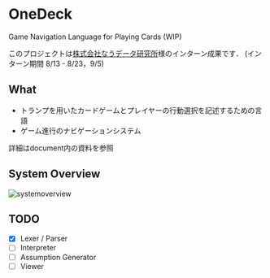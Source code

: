# OneDeck
Game Navigation Language for Playing Cards (WIP)

このプロジェクトは[株式会社なうデータ研究所](https://www.nau.co.jp/)様のインターン成果です．
(インターン期間 8/13 - 8/23，9/5)

## What
- トランプを用いたカードゲームとプレイヤーの行動選択を記述するための言語
- ゲーム進行のナビゲーションシステム

詳細はdocument内の資料を参照

## System Overview
![systemoverview](https://github.com/akky2501/OneDeck/tree/master/document/system_overview.png)

## TODO
- [x] Lexer / Parser
- [ ] Interpreter
- [ ] Assumption Generator
- [ ] Viewer
